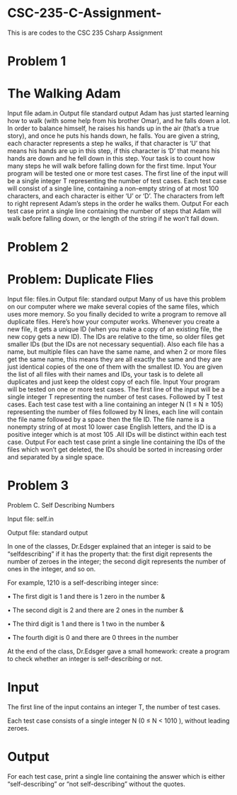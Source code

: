 # CSC-235-C-Assignment-
This is are codes to the CSC 235 Csharp Assignment 
# Problem 1
# The Walking Adam
Input file 	adam.in
Output file	standard output
Adam has just started learning how to walk (with some help from his brother Omar), and he falls down a lot. In order to balance himself, he raises his hands up in the air (that’s a true story), and once he puts his hands down, he falls.
You are given a string, each character represents a step he walks, if that character is ‘U’ that means his hands are up in this step, if this character is ‘D’ that means his hands are down and he fell down in this step. Your task is to count how many steps he will walk before falling down for the first time.
Input
Your program will be tested one or more test cases. The first line of the input will be a single integer T representing the number of test cases.
Each test case will consist of a single line, containing a non-empty string of at most 100 characters, and each character is either ‘U’ or ‘D’. The characters from left to right represent Adam’s steps in the order he walks them.
Output
For each test case print a single line containing the number of steps that Adam will walk before falling down, or the length of the string if he won’t fall down.

# Problem 2
# Problem: Duplicate Flies
Input file:       files.in
Output file:   standard output
Many of us have this problem on our computer where we make several copies of the same files, which uses more memory. So you finally decided to write a program to remove all duplicate files.
Here’s how your computer works. Whenever you create a new file, it gets a unique ID (when you make a copy of an existing file, the new copy gets a new ID). The IDs are relative to the time, so older files get smaller IDs (but the IDs are not necessary sequential). Also each file has a name, but multiple files can have the same name, and when 2 or more files get the same name, this means they are all exactly the same and they are just identical copies of the one of them with the smallest ID.
You are given the list of all files with their names and IDs, your task is to delete all duplicates and just keep the oldest copy of each file.
Input
Your program will be tested on one or more test cases. The first line of the input will be a single integer T representing the number of test cases. Followed by T test cases.
Each test case test with a line containing an integer N (1 ≤ N ≥ 105) representing the number of files followed by N lines, each line will contain the file name followed by a space then the file ID. The file name is a nonempty string of at most 10 lower case English letters, and the ID is a positive integer which is at most 105 .All IDs will be distinct within each test case.
Output
For each test case print a single line containing the IDs of the files which won’t get deleted, the IDs should be sorted in increasing order and separated by a single space.


# Problem 3
Problem C. Self Describing Numbers

Input file:         self.in

Output file:      standard output

In one of the classes, Dr.Edsger explained that an integer is said to be “selfdescribing” if it has the property that: the first digit represents the number of zeroes in the integer; the second digit represents the number of ones in the integer, and so on.

For example, 1210 is a self-describing integer since:

•	The first digit is 1 and there is 1 zero in the number &

•	The second digit is 2 and there are 2 ones in the number &

•	The third digit is 1 and there is 1 two in the number &

•	The fourth digit is 0 and there are 0 threes in the number

At the end of the class, Dr.Edsger gave a small homework: create a program to check whether an integer is self-describing or not.

# Input

The first line of the input contains an integer T, the number of test cases.

Each test case consists of a single integer N (0 ≤ N < 1010   ), without leading zeroes.

# Output

For each test case, print a single line containing the answer which is either “self-describing” or “not self-describing” without the quotes.

